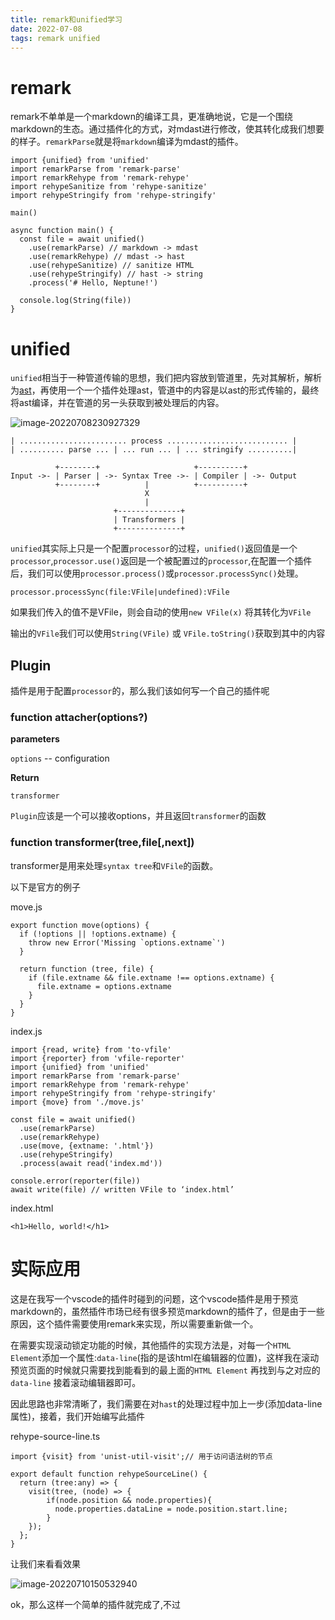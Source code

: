 ```yaml
---
title: remark和unified学习
date: 2022-07-08
tags: remark unified
---
```


# remark
remark不单单是一个markdown的编译工具，更准确地说，它是一个围绕markdown的生态。通过插件化的方式，对mdast进行修改，使其转化成我们想要的样子。`remarkParse`就是将`markdown`编译为mdast的插件。
```
import {unified} from 'unified'
import remarkParse from 'remark-parse'
import remarkRehype from 'remark-rehype'
import rehypeSanitize from 'rehype-sanitize'
import rehypeStringify from 'rehype-stringify'

main()

async function main() {
  const file = await unified()
    .use(remarkParse) // markdown -> mdast
    .use(remarkRehype) // mdast -> hast
    .use(rehypeSanitize) // sanitize HTML
    .use(rehypeStringify) // hast -> string
    .process('# Hello, Neptune!')

  console.log(String(file))
}
```
# unified
`unified`相当于一种管道传输的思想，我们把内容放到管道里，先对其解析，解析为[ast](https://github.com/syntax-tree)，再使用一个一个插件处理ast，管道中的内容是以ast的形式传输的，最终将ast编译，并在管道的另一头获取到被处理后的内容。

![image-20220708230927329](https://lzc-personal-resource.oss-cn-beijing.aliyuncs.com/images/typora/image-20220708230927329.png)

```
| ........................ process ........................... |
| .......... parse ... | ... run ... | ... stringify ..........|

          +--------+                     +----------+
Input ->- | Parser | ->- Syntax Tree ->- | Compiler | ->- Output
          +--------+          |          +----------+
                              X
                              |
                       +--------------+
                       | Transformers |
                       +--------------+
```



`unified`其实际上只是一个配置`processor`的过程，`unified()`返回值是一个`processor`,`processor.use()`返回是一个被配置过的`processor`,在配置一个插件后，我们可以使用`processor.process()`或`processor.processSync()`处理。

`processor.processSync(file:VFile|undefined):VFile`

如果我们传入的值不是VFile，则会自动的使用`new VFile(x)` 将其转化为`VFile`

输出的`VFile`我们可以使用`String(VFile)` 或 `VFile.toString()`获取到其中的内容

## Plugin

插件是用于配置`processor`的，那么我们该如何写一个自己的插件呢

### function attacher(options?)

**parameters**

`options` -- configuration

**Return** 

`transformer`



`Plugin`应该是一个可以接收options，并且返回`transformer`的函数

### function transformer(tree,file[,next])

transformer是用来处理`syntax tree`和`VFile`的函数。

以下是官方的例子

move.js

```
export function move(options) {
  if (!options || !options.extname) {
    throw new Error('Missing `options.extname`')
  }

  return function (tree, file) {
    if (file.extname && file.extname !== options.extname) {
      file.extname = options.extname
    }
  }
}
```

index.js

```
import {read, write} from 'to-vfile'
import {reporter} from 'vfile-reporter'
import {unified} from 'unified'
import remarkParse from 'remark-parse'
import remarkRehype from 'remark-rehype'
import rehypeStringify from 'rehype-stringify'
import {move} from './move.js'

const file = await unified()
  .use(remarkParse)
  .use(remarkRehype)
  .use(move, {extname: '.html'})
  .use(rehypeStringify)
  .process(await read('index.md'))

console.error(reporter(file))
await write(file) // written VFile to ‘index.html’
```

index.html

```
<h1>Hello, world!</h1>
```

# 实际应用

这是在我写一个vscode的插件时碰到的问题，这个vscode插件是用于预览markdown的，虽然插件市场已经有很多预览markdown的插件了，但是由于一些原因，这个插件需要使用remark来实现，所以需要重新做一个。

在需要实现滚动锁定功能的时候，其他插件的实现方法是，对每一个`HTML Element`添加一个属性:`data-line`(指的是该html在编辑器的位置)，这样我在滚动预览页面的时候就只需要找到能看到的最上面的`HTML Element` 再找到与之对应的`data-line` 接着滚动编辑器即可。

因此思路也非常清晰了，我们需要在对`hast`的处理过程中加上一步(添加data-line属性)，接着，我们开始编写此插件

rehype-source-line.ts

```
import {visit} from 'unist-util-visit';// 用于访问语法树的节点

export default function rehypeSourceLine() {
  return (tree:any) => {
    visit(tree, (node) => {
        if(node.position && node.properties){
          node.properties.dataLine = node.position.start.line;
        }
    });
  };
}
```

让我们来看看效果

![image-20220710150532940](https://lzc-personal-resource.oss-cn-beijing.aliyuncs.com/images/typora/image-20220710150532940.png)

ok，那么这样一个简单的插件就完成了,不过